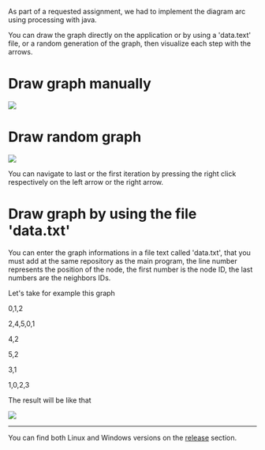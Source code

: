 As part of a requested assignment, we had to implement the diagram arc using processing with java.


You can draw the graph directly on the application or by using a 'data.text' file, or a random generation of the graph, then visualize each step with the arrows.

# Draw graph manually
![](https://i.imgur.com/Lfpa7D6.gif)

# Draw random graph
![](https://i.imgur.com/esbIgY7.gif)

You can navigate to last or the first iteration by pressing the right click respectively on the left arrow or the right arrow.

# Draw graph by using the file 'data.txt'

You can enter the graph informations in a file text called 'data.txt', that you must add at the same repository as the main program, the line number represents the position of the node, the first number is the node ID, the last numbers are the neighbors IDs.

Let's take for example this graph

0,1,2

2,4,5,0,1

4,2

5,2

3,1

1,0,2,3


The result will be like that

![](https://i.imgur.com/HpXgwI4.gif)


_______

You can find both Linux and Windows versions on the [release](https://github.com/bmohammed0227/Arc_diagram_test/releases) section.

